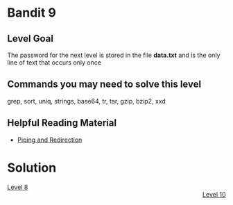 <html>
<h1>Bandit 9</h1>

<h2 id="level-goal">Level Goal</h2>
<p>The password for the next level is stored in the file <strong>data.txt</strong>
and is the only line of text that occurs only once</p>

<h2 id="commands-you-may-need-to-solve-this-level">Commands you may need to solve this level</h2>
<p>grep, sort, uniq, strings, base64, tr, tar, gzip, bzip2, xxd</p>

<h2 id="helpful-reading-material">Helpful Reading Material</h2>
<ul>
  <li><a href="https://ryanstutorials.net/linuxtutorial/piping.php">Piping and Redirection</a></li>
</ul>


<h1>Solution</h1>
<div style="text-align: left"><a href="bandit8.html">Level 8</a></div>
<div style="text-align: right"><a href="bandit10.html">Level 10</a></div>
</html>
